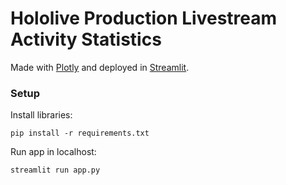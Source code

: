 # Hololive Production Livestream Activity Statistics

Made with [Plotly](https://plotly.com/) and deployed in [Streamlit](https://streamlit.io/).

### Setup

Install libraries:
```
pip install -r requirements.txt
```
Run app in localhost:
```
streamlit run app.py
```